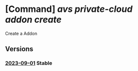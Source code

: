 # [Command] _avs private-cloud addon create_

Create a Addon

## Versions

### [2023-09-01](/Resources/mgmt-plane/L3N1YnNjcmlwdGlvbnMve30vcmVzb3VyY2Vncm91cHMve30vcHJvdmlkZXJzL21pY3Jvc29mdC5hdnMvcHJpdmF0ZWNsb3Vkcy97fS9hZGRvbnMve30=/2023-09-01.xml) **Stable**

<!-- mgmt-plane /subscriptions/{}/resourcegroups/{}/providers/microsoft.avs/privateclouds/{}/addons/{} 2023-09-01 -->
